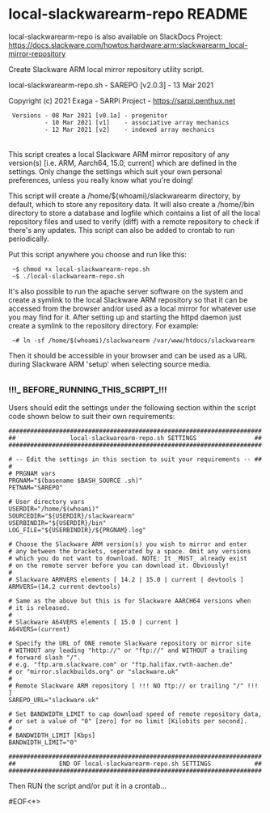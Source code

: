# local-slackwarearm-repo README

 local-slackwarearm-repo is also available on SlackDocs Project: <br />
 https://docs.slackware.com/howtos:hardware:arm:slackwarearm_local-mirror-repository

 Create Slackware ARM local mirror repository utility script.

 local-slackwarearm-repo.sh - SAREPO [v2.0.3] -  13 Mar 2021

 Copyright (c) 2021 Exaga - SARPi Project - https://sarpi.penthux.net
```
 Versions - 08 Mar 2021 [v0.1a] - progenitor 
          - 10 Mar 2021 [v1]    - associative array mechanics  
          - 12 Mar 2021 [v2]    - indexed array mechanics 
```
######

 This script creates a local Slackware ARM mirror repository of any  
 version(s) [i.e. ARM, Aarch64, 15.0, current] which are defined in 
 the settings. Only change the settings which suit your own personal 
 preferences, unless you really know what you're doing!

 This script will create a /home/$(whoami)/slackwarearm directory, by 
 default, which to store any repository data. It will also create a 
 /home/<username>/bin directory to store a database and logfile which 
 contains a list of all the local repository files and used to verify
 (diff) with a remote repository to check if there's any updates. This 
 script can also be added to crontab to run periodically.

 Put this script anywhere you choose and run like this:
```
 ~$ chmod +x local-slackwarearm-repo.sh 
 ~$ ./local-slackwarearm-repo.sh
```
 It's also possible to run the apache server software on the system and
 create a symlink to the local Slackware ARM repository so that it can 
 be accessed from the browser and/or used as a local mirror for whatever 
 use you may find for it. After setting up and starting the httpd daemon 
 just create a symlink to the repository directory. For example:
```
 ~# ln -sf /home/$(whoami)/slackwarearm /var/www/htdocs/slackwarearm
```
 Then it should be accessible in your browser and can be used as a URL
 during Slackware ARM 'setup' when selecting source media.

 ######

### !!!_ BEFORE_RUNNING_THIS_SCRIPT_!!! ###

 Users should edit the settings under the following section within the
 script code shown below to suit their own requirements:
```
######################################################################
##               local-slackwarearm-repo.sh SETTINGS                ##
######################################################################

# -- Edit the settings in this section to suit your requirements -- ##
#
# PRGNAM vars
PRGNAM="$(basename $BASH_SOURCE .sh)"
PETNAM="SAREPO"

# User directory vars
USERDIR="/home/$(whoami)"
SOURCEDIR="${USERDIR}/slackwarearm"
USERBINDIR="${USERDIR}/bin"
LOG_FILE="${USERBINDIR}/${PRGNAM}.log"

# Choose the Slackware ARM version(s) you wish to mirror and enter 
# any between the brackets, seperated by a space. Omit any versions 
# which you do not want to download. NOTE: It _MUST_ already exist
# on the remote server before you can download it. Obviously! 
#
# Slackware ARMVERS elements [ 14.2 | 15.0 | current | devtools ]
ARMVERS=(14.2 current devtools)

# Same as the above but this is for Slackware AARCH64 versions when 
# it is released.
#
# Slackware A64VERS elements [ 15.0 | current ]
A64VERS=(current)

# Specify the URL of ONE remote Slackware repository or mirror site
# WITHOUT any leading "http://" or "ftp://" and WITHOUT a trailing 
# forward slash "/".
# e.g. "ftp.arm.slackware.com" or "ftp.halifax.rwth-aachen.de"
# or "mirror.slackbuilds.org" or "slackware.uk"
#
# Remote Slackware ARM repository [ !!! NO ftp:// or trailing "/" !!! ]
SAREPO_URL="slackware.uk"

# Set BANDWIDTH_LIMIT to cap download speed of remote repository data, 
# or set a value of "0" [zero] for no limit [Kilobits per second].
#
# BANDWIDTH_LIMIT [Kbps]
BANDWIDTH_LIMIT="0"

######################################################################
##            END OF local-slackwarearm-repo.sh SETTINGS            ##
######################################################################
```

Then RUN the script and/or put it in a crontab...

#EOF<*>
